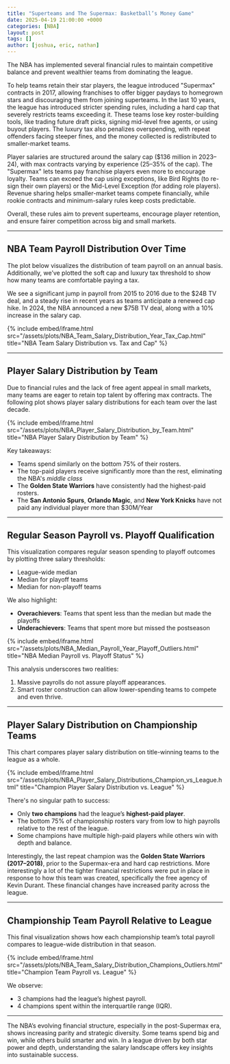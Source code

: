 ```yaml
---
title: "Superteams and The Supermax: Basketball’s Money Game"
date: 2025-04-19 21:00:00 +0000
categories: [NBA]
layout: post
tags: []
author: [joshua, eric, nathan]
---
```


The NBA has implemented several financial rules to maintain competitive balance and prevent wealthier teams from dominating the league.

To help teams retain their star players, the league introduced "Supermax" contracts in 2017, allowing franchises to offer bigger paydays to homegrown stars and discouraging them from joining superteams. In the last 10 years, the league has introduced stricter spending rules, including a hard cap that severely restricts teams exceeding it. These teams lose key roster-building tools, like trading future draft picks, signing mid-level free agents, or using buyout players. The luxury tax also penalizes overspending, with repeat offenders facing steeper fines, and the money collected is redistributed to smaller-market teams.

Player salaries are structured around the salary cap ($136 million in 2023–24), with max contracts varying by experience (25–35% of the cap). The "Supermax" lets teams pay franchise players even more to encourage loyalty. Teams can exceed the cap using exceptions, like Bird Rights (to re-sign their own players) or the Mid-Level Exception (for adding role players). Revenue sharing helps smaller-market teams compete financially, while rookie contracts and minimum-salary rules keep costs predictable.

Overall, these rules aim to prevent superteams, encourage player retention, and ensure fairer competition across big and small markets.

---

## NBA Team Payroll Distribution Over Time

The plot below visualizes the distribution of team payroll on an annual basis. Additionally, we’ve plotted the soft cap and luxury tax threshold to show how many teams are comfortable paying a tax.

We see a significant jump in payroll from 2015 to 2016 due to the $24B TV deal, and a steady rise in recent years as teams anticipate a renewed cap hike. In 2024, the NBA announced a new $75B TV deal, along with a 10% increase in the salary cap.

{% include embed/iframe.html
  src="/assets/plots/NBA_Team_Salary_Distribution_Year_Tax_Cap.html"
  title="NBA Team Salary Distribution vs. Tax and Cap"
%}

---

## Player Salary Distribution by Team

Due to financial rules and the lack of free agent appeal in small markets, many teams are eager to retain top talent by offering max contracts. The following plot shows player salary distributions for each team over the last decade.

{% include embed/iframe.html
  src="/assets/plots/NBA_Player_Salary_Distribution_by_Team.html"
  title="NBA Player Salary Distribution by Team"
%}

Key takeaways:

- Teams spend similarly on the bottom 75% of their rosters.
- The top-paid players receive significantly more than the rest, eliminating the NBA's _middle class_
- The **Golden State Warriors** have consistently had the highest-paid rosters.
- The **San Antonio Spurs**, **Orlando Magic**, and **New York Knicks** have not paid any individual player more than $30M/Year

---

## Regular Season Payroll vs. Playoff Qualification

This visualization compares regular season spending to playoff outcomes by plotting three salary thresholds:

- League-wide median
- Median for playoff teams
- Median for non-playoff teams

We also highlight:

- **Overachievers**: Teams that spent less than the median but made the playoffs
- **Underachievers**: Teams that spent more but missed the postseason

{% include embed/iframe.html
  src="/assets/plots/NBA_Median_Payroll_Year_Playoff_Outliers.html"
  title="NBA Median Payroll vs. Playoff Status"
%}

This analysis underscores two realities:

1. Massive payrolls do not assure playoff appearances.
2. Smart roster construction can allow lower-spending teams to compete and even thrive.

---

## Player Salary Distribution on Championship Teams

This chart compares player salary distribution on title-winning teams to the league as a whole.

{% include embed/iframe.html
  src="/assets/plots/NBA_Player_Salary_Distributions_Champion_vs_League.html"
  title="Champion Player Salary Distribution vs. League"
%}

There's no singular path to success:

- Only **two champions** had the league’s **highest-paid player**.
- The bottom 75% of championship rosters vary from low to high payrolls relative to the rest of the league.
- Some champions have multiple high-paid players while others win with depth and balance.

Interestingly, the last repeat champion was the **Golden State Warriors (2017–2018)**, prior to the Supermax-era and hard cap restrictions. More interestingly a lot of the tighter financial restrictions were put in place in response to how this team was created, specifically the free agency of Kevin Durant.
These financial changes have increased parity across the league.

---

## Championship Team Payroll Relative to League

This final visualization shows how each championship team’s total payroll compares to league-wide distribution in that season.

{% include embed/iframe.html
  src="/assets/plots/NBA_Team_Salary_Distribution_Champions_Outliers.html"
  title="Champion Team Payroll vs. League"
%}

We observe:

- 3 champions had the league’s highest payroll.
- 4 champions spent within the interquartile range (IQR).

---

The NBA’s evolving financial structure, especially in the post-Supermax era, shows increasing parity and strategic diversity. Some teams spend big and win, while others build smarter and win. In a league driven by both star power and depth, understanding the salary landscape offers key insights into sustainable success.
